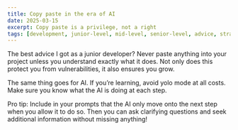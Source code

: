 ```yaml
---
title: Copy paste in the era of AI 
date: 2025-03-15
excerpt: Copy paste is a privilege, not a right
tags: [development, junior-level, mid-level, senior-level, advice, strategies]
---
```


The best advice I got as a junior developer? Never paste anything into your project unless you understand exactly what it does. Not only does this protect you from vulnerabilities, it also ensures you grow.

The same thing goes for AI. If you’re learning, avoid yolo mode at all costs. Make sure you know what the AI is doing at each step. 

Pro tip: Include in your prompts that the AI only move onto the next step when you allow it to do so. Then you can ask clarifying questions and seek additional information without missing anything!
